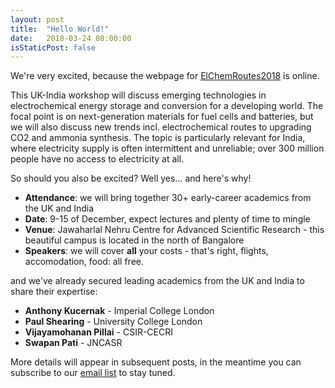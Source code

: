 ```yaml
---
layout: post
title:  "Hello World!"
date:   2018-03-24 08:00:00
isStaticPost: false
---
```


We're very excited, because the webpage for [ElChemRoutes2018](http://www.elchemroutes2018.events) is online.

This UK-India workshop will discuss emerging technologies in electrochemical energy storage and conversion for a developing world. The focal point is on next-generation materials for fuel cells and batteries, but we will also discuss new trends incl. electrochemical routes to upgrading CO2 and ammonia synthesis. The topic is particularly relevant for India, where electricity supply is often intermittent and unreliable; over 300 million people have no access to electricity at all.

So should you also be excited? Well yes... and here's why!

* **Attendance**: we will bring together 30+ early-career academics from the UK and India
* **Date**: 9-15 of December, expect lectures and plenty of time to mingle
* **Venue**: Jawaharlal Nehru Centre for Advanced Scientific Research - this beautiful campus is located in the north of Bangalore
* **Speakers**: we will cover **all** your costs - that's right, flights, accomodation, food: all free.

and we've already secured leading academics from the UK and India to share their expertise:

* **Anthony Kucernak** - Imperial College London<br>
* **Paul Shearing** - University College London<br>
* **Vijayamohanan Pillai** - CSIR-CECRI<br>
* **Swapan Pati** - JNCASR<br>


More details will appear in subsequent posts, in the meantime you can subscribe to our [email list](http://www.elchemroutes2018.events) to stay tuned.

